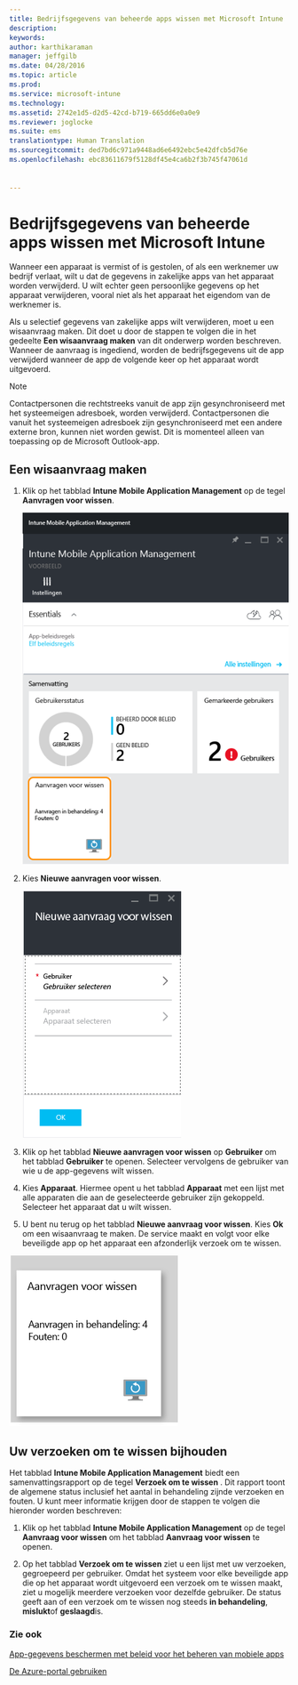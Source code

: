 ```yaml
---
title: Bedrijfsgegevens van beheerde apps wissen met Microsoft Intune | Microsoft Intune
description: 
keywords: 
author: karthikaraman
manager: jeffgilb
ms.date: 04/28/2016
ms.topic: article
ms.prod: 
ms.service: microsoft-intune
ms.technology: 
ms.assetid: 2742e1d5-d2d5-42cd-b719-665dd6e0a0e9
ms.reviewer: joglocke
ms.suite: ems
translationtype: Human Translation
ms.sourcegitcommit: ded7bd6c971a9448ad6e6492ebc5e42dfcb5d76e
ms.openlocfilehash: ebc83611679f5128df45e4ca6b2f3b745f47061d


---
```


# Bedrijfsgegevens van beheerde apps wissen met Microsoft Intune
Wanneer een apparaat is vermist of is gestolen, of als een werknemer uw bedrijf verlaat, wilt u dat de gegevens in zakelijke apps van het apparaat worden verwijderd. U wilt echter geen persoonlijke gegevens op het apparaat verwijderen, vooral niet als het apparaat het eigendom van de werknemer is.

Als u selectief gegevens van zakelijke apps wilt verwijderen, moet u een wisaanvraag maken. Dit doet u door de stappen te volgen die in het gedeelte **Een wisaanvraag maken** van dit onderwerp worden beschreven.  Wanneer de aanvraag is ingediend, worden de bedrijfsgegevens uit de app verwijderd wanneer de app de volgende keer op het apparaat wordt uitgevoerd.
>[!NOTE]
> Contactpersonen die rechtstreeks vanuit de app zijn gesynchroniseerd met het systeemeigen adresboek, worden verwijderd. Contactpersonen die vanuit het systeemeigen adresboek zijn gesynchroniseerd met een andere externe bron, kunnen niet worden gewist. Dit is momenteel alleen van toepassing op de Microsoft Outlook-app.



## Een wisaanvraag maken

1.  Klik op het tabblad **Intune Mobile Application Management** op de tegel **Aanvragen voor wissen**.

    ![Schermafbeelding van het tabblad Mobile Application Management van Intune met de tegel met een samenvatting](../media/AppManagement/AzurePortal_MAM_WipeRequests.png)

2.  Kies **Nieuwe aanvragen voor wissen**.

    ![Schermafbeelding van tabblad met een nieuwe wisaanvraag](../media/AppManagement/AzurePortal_MAM_NewWipeRequest.png)

3.  Klik op het tabblad **Nieuwe aanvragen voor wissen** op **Gebruiker** om het tabblad **Gebruiker** te openen. Selecteer vervolgens de gebruiker van wie u de app-gegevens wilt wissen.

4.  Kies **Apparaat**.  Hiermee opent u het tabblad **Apparaat** met een lijst met alle apparaten die aan de geselecteerde gebruiker zijn gekoppeld.  Selecteer het apparaat dat u wilt wissen.

5.  U bent nu terug op het tabblad **Nieuwe aanvraag voor wissen**. Kies **Ok** om een wisaanvraag te maken. De service maakt en volgt voor elke beveiligde app op het apparaat een afzonderlijk verzoek om te wissen.


![Schermafdruk van de tegel Aanvragen voor wissen ](../media/AppManagement/AzurePortal_MAM_WipeRequestsSummary.png)

## Uw verzoeken om te wissen bijhouden
Het tabblad **Intune Mobile Application Management** biedt een samenvattingsrapport op de tegel **Verzoek om te wissen** .  Dit rapport toont de algemene status inclusief het aantal in behandeling zijnde verzoeken en fouten. U kunt meer informatie krijgen door de stappen te volgen die hieronder worden beschreven:

1.  Klik op het tabblad **Intune Mobile Application Management** op de tegel **Aanvraag voor wissen** om het tabblad **Aanvraag voor wissen** te openen.

2.  Op het tabblad **Verzoek om te wissen** ziet u een lijst met uw verzoeken, gegroepeerd per gebruiker.  Omdat het systeem voor elke beveiligde app die op het apparaat wordt uitgevoerd een verzoek om te wissen maakt, ziet u mogelijk meerdere verzoeken voor dezelfde gebruiker.  De status geeft aan of een verzoek om te wissen nog steeds **in behandeling**, **mislukt**of **geslaagd**is.

### Zie ook
[App-gegevens beschermen met beleid voor het beheren van mobiele apps ](protect-app-data-using-mobile-app-management-policies-with-microsoft-intune.md)

[De Azure-portal gebruiken](azure-portal-for-microsoft-intune-mam-policies.md)



<!--HONumber=Jun16_HO4-->


